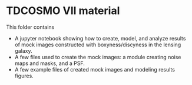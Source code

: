 # TDCOSMO VII material
This folder contains
- A jupyter notebook showing how to create, model, and analyze results of mock images constructed with boxyness/discyness in the lensing galaxy.
- A few files used to create the mock images: a module creating noise maps and masks, and a PSF.
- A few example files of created mock images and modeling results figures.

